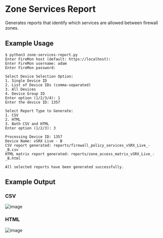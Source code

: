 # Zone Services Report
Generates reports that identify which services are allowed between firewall zones.

## Example Usage
```
$ python3 zone-services-report.py
Enter FireMon host (default: https://localhost):
Enter FireMon username: adam
Enter FireMon password:

Select Device Selection Option:
1. Single Device ID
2. List of Device IDs (comma-separated)
3. All Devices
4. Device Group ID
Enter option (1/2/3/4): 1
Enter the device ID: 1357

Select Report Type to Generate:
1. CSV
2. HTML
3. Both CSV and HTML
Enter option (1/2/3): 3

Processing Device ID: 1357
Device Name: vSRX Live - B
CSV report generated: reports/firewall_policy_services_vSRX_Live_-_B.csv
HTML matrix report generated: reports/zone_access_matrix_vSRX_Live_-_B.html

All selected reports have been generated successfully.
```
## Example Output
### CSV
![image](https://github.com/user-attachments/assets/453a0a32-304b-442f-87e1-41c3942cf76d)
### HTML
![image](https://github.com/user-attachments/assets/b91dc0d9-0aa4-497c-a23b-01db109b9f5b)
